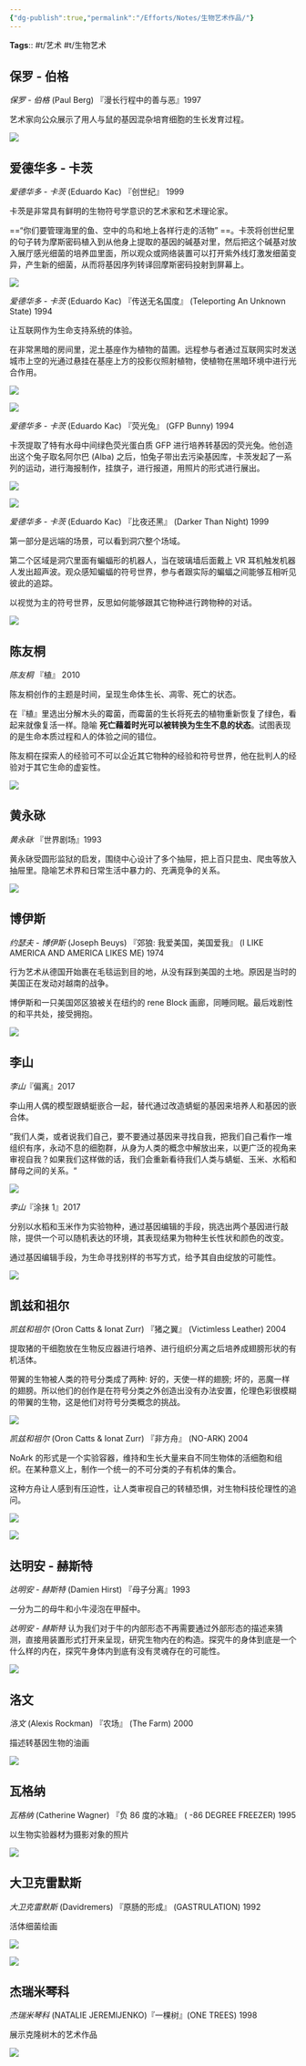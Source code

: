 ```yaml
---
{"dg-publish":true,"permalink":"/Efforts/Notes/生物艺术作品/"}
---
```


**Tags**:: #t/艺术 #t/生物艺术 

## 保罗 - 伯格

*保罗 - 伯格* (Paul Berg) 『漫长行程中的善与恶』1997

艺术家向公众展示了用人与鼠的基因混杂培育细胞的生长发育过程。

![](https://img.ractive.site/ominivore/i/2024-07/bce185419bcabbd86ea15e5429d5bc15.png)

## 爱德华多 - 卡茨

*爱德华多 - 卡茨* (Eduardo Kac) 『创世纪』 1999

卡茨是非常具有鲜明的生物符号学意识的艺术家和艺术理论家。

==“你们要管理海里的鱼、空中的鸟和地上各样行走的活物” ==。卡茨将创世纪里的句子转为摩斯密码植入到从他身上提取的基因的碱基对里，然后把这个碱基对放入展厅感光细菌的培养皿里面，所以观众或网络装置可以打开紫外线灯激发细菌变异，产生新的细菌，从而将基因序列转译回摩斯密码投射到屏幕上。

![](https://img.ractive.site/ominivore/i/2024-07/db13dca1f4ed36db329119ce05fe2a69.jpg)

*爱德华多 - 卡茨* (Eduardo Kac) 『传送无名国度』 (Teleporting An Unknown State) 1994

让互联网作为生命支持系统的体验。

在非常黑暗的房间里，泥土基座作为植物的苗圃。远程参与者通过互联网实时发送城市上空的光通过悬挂在基座上方的投影仪照射植物，使植物在黑暗环境中进行光合作用。

![](https://img.ractive.site/ominivore/i/2024-07/2a437cf847dea5dc3e4545e0c03a0d0a.png)

![](https://img.ractive.site/ominivore/i/2024-07/1b64ef5e0e5ab256956e1d71df3babbf.png)

*爱德华多 - 卡茨* (Eduardo Kac) 『荧光兔』 (GFP Bunny) 1994

卡茨提取了特有水母中间绿色荧光蛋白质 GFP 进行培养转基因的荧光兔。他创造出这个兔子取名阿尔巴 (Alba) 之后，怕兔子带出去污染基因库，卡茨发起了一系列的运动，进行海报制作，挂旗子，进行报道，用照片的形式进行展出。

![](https://img.ractive.site/ominivore/i/2024-07/e0e15c06a083a19e5f83f2e1eebe9f90.png)

![](https://img.ractive.site/ominivore/i/2024-07/ba1811918ba9f9fc43bcf25ff4e95c60.png)

*爱德华多 - 卡茨* (Eduardo Kac) 『比夜还黑』 (Darker Than Night) 1999

第一部分是远端的场景，可以看到洞穴整个场域。

第二个区域是洞穴里面有蝙蝠形的机器人，当在玻璃墙后面戴上 VR 耳机触发机器人发出超声波。观众感知蝙蝠的符号世界，参与者跟实际的蝙蝠之间能够互相听见彼此的追踪。

以视觉为主的符号世界，反思如何能够跟其它物种进行跨物种的对话。

![](https://img.ractive.site/ominivore/i/2024-07/c867911902f080f05438c1d633644ac0.png)

## 陈友桐

*陈友桐* 『植』 2010

陈友桐创作的主题是时间，呈现生命体生长、凋零、死亡的状态。

在『植』里选出分解木头的霉菌，而霉菌的生长将死去的植物重新恢复了绿色，看起来就像复活一样。隐喻 **死亡藉着时光可以被转换为生生不息的状态**。试图表现的是生命本质过程和人的体验之间的错位。

陈友桐在探索人的经验可不可以企近其它物种的经验和符号世界，他在批判人的经验对于其它生命的虚妄性。

![](https://img.ractive.site/ominivore/i/2024-07/f8ce78f463cb06e8db159570286877d3.png)

## 黄永砯

*黄永砯* 『世界剧场』1993

黄永砯受圆形监狱的启发，围绕中心设计了多个抽屉，把上百只昆虫、爬虫等放入抽屉里。隐喻艺术界和日常生活中暴力的、充满竞争的关系。

![](https://img.ractive.site/ominivore/i/2024-07/4a932d75f638f2f695bf748e4153b5cb.png)

## 博伊斯

*约瑟夫 - 博伊斯* (Joseph Beuys) 『郊狼: 我爱美国，美国爱我』 (I LIKE AMERICA AND AMERICA LIKES ME) 1974

行为艺术从德国开始裹在毛毯运到目的地，从没有踩到美国的土地。原因是当时的美国正在发动对越南的战争。

博伊斯和一只美国郊区狼被关在纽约的 rene Block 画廊，同睡同眠。最后戏剧性的和平共处，接受拥抱。

![](https://img.ractive.site/ominivore/i/2024-07/176fe8ed8bf8dfcd34e5b2c2d8102a5f.png)

## 李山

*李山*『偏离』2017

李山用人偶的模型跟蜻蜓嵌合一起，替代通过改造蜻蜓的基因来培养人和基因的嵌合体。

”我们人类，或者说我们自己，要不要通过基因来寻找自我，把我们自己看作一堆组织有序，永动不息的细胞群，从身为人类的概念中解放出来，以更广泛的视角来审视自我？如果我们这样做的话，我们会重新看待我们人类与蜻蜓、玉米、水稻和酵母之间的关系。“

![](https://img.ractive.site/ominivore/i/2024-07/630c201f495761ebc9d4ccdb67b2173b.png)

*李山*『涂抹 1』2017

分别以水稻和玉米作为实验物种，通过基因编辑的手段，挑选出两个基因进行敲除，提供一个可以随机表达的环境，其表现结果为物种生长性状和颜色的改变。

通过基因编辑手段，为生命寻找别样的书写方式，给予其自由绽放的可能性。

![](https://img.ractive.site/ominivore/i/2024-07/a5336b57890049623b9012217684b613.jpg)

## 凯兹和祖尔

*凯兹和祖尔* (Oron Catts & Ionat Zurr) 『猪之翼』 (Victimless Leather) 2004

提取猪的干细胞放在生物反应器进行培养、进行组织分离之后培养成翅膀形状的有机活体。

带翼的生物被人类的符号分类成了两种: 好的，天使一样的翅膀; 坏的，恶魔一样的翅膀。所以他们的创作是在符号分类之外创造出没有办法安置，伦理色彩很模糊的带翼的生物，这是他们对符号分类概念的挑战。

![](https://img.ractive.site/ominivore/i/2024-07/fe80546b9e68efb23b7fed2ef1293757.jpg)

*凯兹和祖尔* (Oron Catts & Ionat Zurr) 『非方舟』 (NO-ARK) 2004

NoArk 的形式是一个实验容器，维持和生长大量来自不同生物体的活细胞和组织。在某种意义上，制作一个统一的不可分类的子有机体的集合。

这种方舟让人感到有压迫性，让人类审视自己的转植恐惧，对生物科技伦理性的追问。

![](https://img.ractive.site/ominivore/i/2024-07/21094d0497244e8427af31129052f9e4.png)

![](https://img.ractive.site/ominivore/i/2024-07/9050b21e79da9f08deec1365362af466.png)

## 达明安 - 赫斯特

*达明安 - 赫斯特* (Damien Hirst) 『母子分离』1993

一分为二的母牛和小牛浸泡在甲醛中。

*达明安 - 赫斯特* 认为我们对于牛的内部形态不再需要通过外部形态的描述来猜测，直接用装置形式打开来呈现，研究生物内在的构造。探究牛的身体到底是一个什么样的内在，探究牛身体内到底有没有灵魂存在的可能性。

![](https://img.ractive.site/ominivore/i/2024-07/1addbcf5a99e6677ed8790afee7fb40a.png)

## 洛文

*洛文* (Alexis Rockman) 『农场』 (The Farm) 2000 

描述转基因生物的油画 

![](https://img.ractive.site/ominivore/i/2024-07/58b1585d72b96723b2f05551626ba96a.png)

## 瓦格纳

*瓦格纳* (Catherine Wagner) 『负 86 度的冰箱』 ( -86 DEGREE FREEZER) 1995

以生物实验器材为摄影对象的照片 

![](https://img.ractive.site/ominivore/i/2024-07/b8727fd6a258ed57815465d177553c38.png)

## 大卫克雷默斯

*大卫克雷默斯* (Davidremers) 『原肠的形成』 (GASTRULATION) 1992 

活体细菌绘画

![](https://img.ractive.site/ominivore/i/2024-07/75509d2db5f7cb91c7107a2a38a97622.png)

![](https://img.ractive.site/ominivore/i/2024-07/9e11b3bf2e326acc2b5697fbca0b5455.png)

## 杰瑞米琴科

*杰瑞米琴科* (NATALIE JEREMIJENKO)『一棵树』(ONE TREES) 1998

展示克隆树木的艺术作品

![](https://img.ractive.site/ominivore/i/2024-07/251d8e2895a2201dbb3c0aafac757c8e.png)
